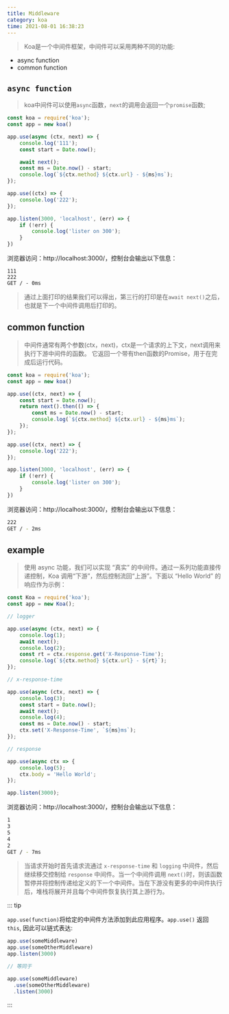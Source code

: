 ```yaml
---
title: Middleware
category: koa
time: 2021-08-01 16:38:23
---
```


> Koa是一个中间件框架，中间件可以采用两种不同的功能:  

- async function
- common function

## `async function`

> koa中间件可以使用`async`函数，`next`的调用会返回一个`promise`函数;

```javascript
const koa = require('koa');
const app = new koa()

app.use(async (ctx, next) => {
    console.log('111');
    const start = Date.now();

    await next();
    const ms = Date.now() - start;
    console.log(`${ctx.method} ${ctx.url} - ${ms}ms`);
});

app.use((ctx) => {
    console.log('222');
});

app.listen(3000, 'localhost', (err) => {
    if (!err) {
        console.log('lister on 300');
    }
})
```

浏览器访问：http://localhost:3000/，控制台会输出以下信息：

```ba
111
222
GET / - 0ms
```

> 通过上面打印的结果我们可以得出，第三行的打印是在`await next()`之后，也就是下一个中间件调用后打印的。

## common function

> 中间件通常有两个参数(ctx，next)，ctx是一个请求的上下文，next调用来执行下游中间件的函数。 它返回一个带有then函数的Promise，用于在完成后运行代码。  

```javascript
const koa = require('koa');
const app = new koa()

app.use((ctx, next) => {
    const start = Date.now();
    return next().then(() => {
        const ms = Date.now() - start;
        console.log(`${ctx.method} ${ctx.url} - ${ms}ms`);
    });
});

app.use((ctx, next) => {
    console.log('222');
});

app.listen(3000, 'localhost', (err) => {
    if (!err) {
        console.log('lister on 300');
    }
})
```

浏览器访问：http://localhost:3000/，控制台会输出以下信息：

```bash
222
GET / - 2ms
```

## example

> 使用 async 功能，我们可以实现 “真实” 的中间件。通过一系列功能直接传递控制，Koa 调用“下游”，然后控制流回“上游”。下面以 “Hello World” 的响应作为示例：

```javascript
const Koa = require('koa');
const app = new Koa();

// logger

app.use(async (ctx, next) => {
    console.log(1);
    await next();
    console.log(2);
    const rt = ctx.response.get('X-Response-Time');
    console.log(`${ctx.method} ${ctx.url} - ${rt}`);
});

// x-response-time

app.use(async (ctx, next) => {
    console.log(3);
    const start = Date.now();
    await next();
    console.log(4);
    const ms = Date.now() - start;
    ctx.set('X-Response-Time', `${ms}ms`);
});

// response

app.use(async ctx => {
    console.log(5);
    ctx.body = 'Hello World';
});

app.listen(3000);
```

浏览器访问：http://localhost:3000/，控制台会输出以下信息：

```bash
1
3
5
4
2
GET / - 7ms
```

> 当请求开始时首先请求流通过 `x-response-time` 和 `logging` 中间件，然后继续移交控制给 `response` 中间件。当一个中间件调用 `next()`时，则该函数暂停并将控制传递给定义的下一个中间件。当在下游没有更多的中间件执行后，堆栈将展开并且每个中间件恢复执行其上游行为。

::: tip

`app.use(function)`将给定的中间件方法添加到此应用程序。`app.use()` 返回 `this`, 因此可以链式表达:

```javascript
app.use(someMiddleware)
app.use(someOtherMiddleware)
app.listen(3000)

// 等同于

app.use(someMiddleware)
  .use(someOtherMiddleware)
  .listen(3000)
```

:::
